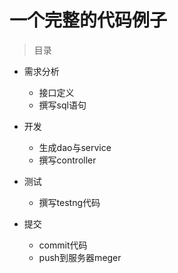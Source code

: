 # 一个完整的代码例子


> 目录

* 需求分析
    * 接口定义
    * 撰写sql语句
    
* 开发
    * 生成dao与service
    * 撰写controller


* 测试
    * 撰写testng代码


* 提交    
    * commit代码
    * push到服务器meger
